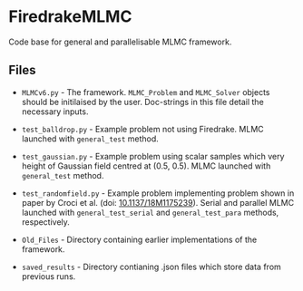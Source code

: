 # FiredrakeMLMC

Code base for general and parallelisable MLMC framework.

## Files
* <code>MLMCv6.py</code> - The framework. <code>MLMC_Problem</code> and <code>MLMC_Solver</code> objects should be 
            initilaised by the user. Doc-strings in this file detail the
            necessary inputs.

* <code>test_balldrop.py</code> - Example problem not using Firedrake. MLMC launched with
                    <code>general_test</code> method.

* <code>test_gaussian.py</code> - Example problem using scalar samples which very height
                    of Gaussian field centred at (0.5, 0.5). MLMC launched
                    with <code>general_test</code> method.

* <code>test_randomfield.py</code> - Example problem implementing problem shown in paper
                        by Croci et al. (doi: [10.1137/18M1175239](https://epubs.siam.org/doi/abs/10.1137/18M1175239?mobileUi=0)). Serial and
                        parallel MLMC launched with <code>general_test_serial</code>
                        and <code>general_test_para</code> methods, respectively.

* <code>Old_Files</code> - Directory containing earlier implementations of the framework.

* <code>saved_results</code> - Directory contianing .json files which store data from
                                previous runs.
